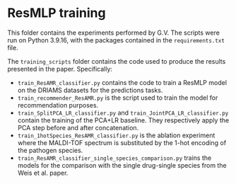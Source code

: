 # ResMLP training

This folder contains the experiments performed by G.V.
The scripts were run on Python 3.9.16, with the packages contained in the `requirements.txt` file.

The `training_scripts` folder contains the code used to produce the results presented in the paper.
Specifically:

- `train_ResAMR_classifier.py` contains the code to train a ResMLP model on the DRIAMS datasets for the predictions tasks.
- `train_recommender_ResAMR.py` is the script used to train the model for recommendation purposes.
- `train_SplitPCA_LR_classifier.py` and `train_JointPCA_LR_classifier.py` contain the training of the PCA+LR baseline. They respectively apply the PCA step before and after concatenation.
- `train_1hotSpecies_ResAMR_classifier.py` is the ablation experiment where the MALDI-TOF spectrum is substituted by the 1-hot encoding of the pathogen species.
- `train_ResAMR_classifier_single_species_comparison.py` trains the models for the comparison with the single drug-single species from the Weis et al. paper.

